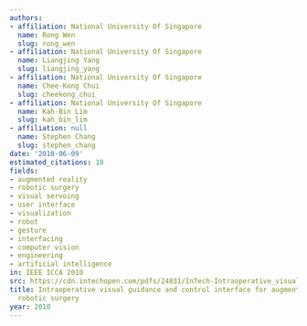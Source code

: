 ```yaml
---
authors:
- affiliation: National University Of Singapore
  name: Rong Wen
  slug: rong_wen
- affiliation: National University Of Singapore
  name: Liangjing Yang
  slug: liangjing_yang
- affiliation: National University Of Singapore
  name: Chee-Kong Chui
  slug: cheekong_chui
- affiliation: National University Of Singapore
  name: Kah-Bin Lim
  slug: kah_bin_lim
- affiliation: null
  name: Stephen Chang
  slug: stephen_chang
date: '2010-06-09'
estimated_citations: 18
fields:
- augmented reality
- robotic surgery
- visual servoing
- user interface
- visualization
- robot
- gesture
- interfacing
- computer vision
- engineering
- artificial intelligence
in: IEEE ICCA 2010
src: https://cdn.intechopen.com/pdfs/24831/InTech-Intraoperative_visual_guidance_and_control_interface_for_augmented_reality_robotic_surgery.pdf
title: Intraoperative visual guidance and control interface for augmented reality
  robotic surgery
year: 2010
---
```

